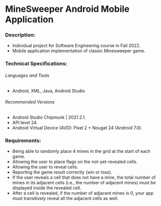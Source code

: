 # MineSweeper Android Mobile Application

### Description:
- Individual project for Software Engineering course in Fall 2022.
- Mobile application implementation of classic Minesweeper game.

### Technical Specifications:
###### Languages and Tools
- Android, XML, Java, Android Studio

###### Recommended Versions
- Android Studio Chipmunk | 2021.2.1.
- API level 24.
- Android Virtual Device (AVD): Pixel 2 + Nougat 24 (Android 7.0).

### Requirements:
- Being able to randomly place 4 mines in the grid at the start of each game.
- Allowing the user to place flags on the not-yet-revealed cells.
- Allowing the user to reveal cells.
- Reporting the game result correctly (win or loss).
- If the user reveals a cell that does not have a mine, the total number of mines in its adjacent cells (i.e., the number of adjacent mines) must be displayed inside the revealed cell.
- After a cell is revealed, if the number of adjacent mines is 0, your app must transitively reveal all the adjacent cells as well.
